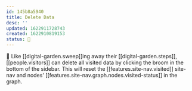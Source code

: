 ```yaml
---
id: 145b8a5940
title: Delete Data
desc: ''
updated: 1622911728743
created: 1622910819153
status: 🌱
---
```


🧹 Like [[digital-garden.sweep]]ing away their [[digital-garden.steps]], [[people.visitors]] can delete all visited data by clicking the broom in the bottom of the sidebar. This will reset the [[features.site-nav.visited]] site-nav and nodes' [[features.site-nav.graph.nodes.visited-status]] in the graph.
